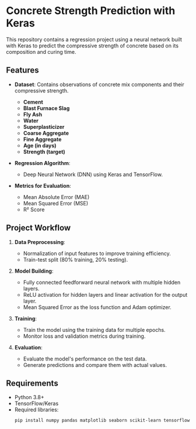 
# Concrete Strength Prediction with Keras  
This repository contains a regression project using a neural network built with Keras to predict the compressive strength of concrete based on its composition and curing time.  

## Features  
- **Dataset**: Contains observations of concrete mix components and their compressive strength.  
  - **Cement**  
  - **Blast Furnace Slag**  
  - **Fly Ash**  
  - **Water**  
  - **Superplasticizer**  
  - **Coarse Aggregate**  
  - **Fine Aggregate**  
  - **Age (in days)**  
  - **Strength (target)**  

- **Regression Algorithm**:  
  - Deep Neural Network (DNN) using Keras and TensorFlow.  

- **Metrics for Evaluation**:  
  - Mean Absolute Error (MAE)  
  - Mean Squared Error (MSE)  
  - R² Score  

## Project Workflow  
1. **Data Preprocessing**:  
   - Normalization of input features to improve training efficiency.  
   - Train-test split (80% training, 20% testing).  

2. **Model Building**:  
   - Fully connected feedforward neural network with multiple hidden layers.  
   - ReLU activation for hidden layers and linear activation for the output layer.  
   - Mean Squared Error as the loss function and Adam optimizer.  

3. **Training**:  
   - Train the model using the training data for multiple epochs.  
   - Monitor loss and validation metrics during training.  

4. **Evaluation**:  
   - Evaluate the model's performance on the test data.  
   - Generate predictions and compare them with actual values.  



## Requirements  
- Python 3.8+  
- TensorFlow/Keras  
- Required libraries:  
  ```bash
  pip install numpy pandas matplotlib seaborn scikit-learn tensorflow
  ```  

